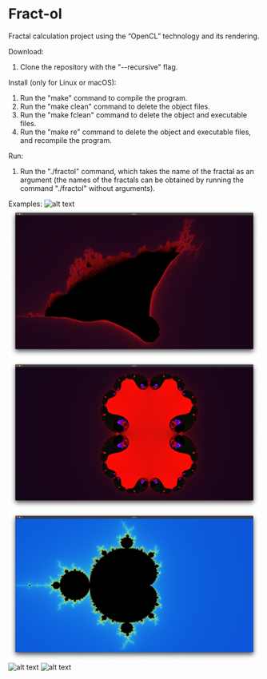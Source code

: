 # Fract-ol
Fractal calculation project using the “OpenCL” technology and its rendering.

Download:
1) Clone the repository with the "--recursive" flag.


Install (only for Linux or macOS):
1) Run the "make" command to compile the program.
2) Run the "make clean" command to delete the object files.
3) Run the "make fclean" command to delete the object and executable files.
4) Run the "make re" command to delete the object and executable files, and recompile the program.

  
Run:
1) Run the "./fractol" command, which takes the name of the fractal as an argument 
  (the names of the fractals can be obtained by running the command "./fractol" without arguments).

Examples:
![alt text](screenshots/1.png)​
![alt text](screenshots/2.png)​
![alt text](screenshots/3.png)​
![alt text](screenshots/4.png)​
![alt text](screenshots/5.png)​
![alt text](screenshots/6.png)​
